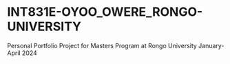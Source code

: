 # INT831E-OYOO_OWERE_RONGO-UNIVERSITY
Personal Portfolio Project for Masters Program at Rongo University January-April 2024
